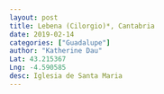 ```yaml
---
layout: post
title: Lebena (Cilorgio)*, Cantabria
date: 2019-02-14
categories: ["Guadalupe"]
author: "Katherine Dau"
Lat: 43.215367
Lng: -4.590585
desc: Iglesia de Santa Maria
---
```

